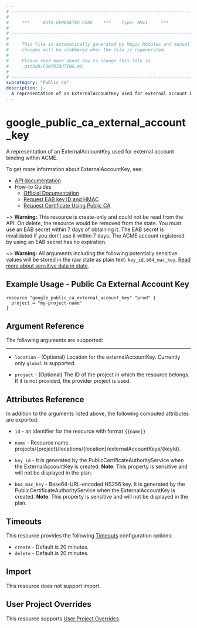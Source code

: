 ```yaml
---
# ----------------------------------------------------------------------------
#
#     ***     AUTO GENERATED CODE    ***    Type: MMv1     ***
#
# ----------------------------------------------------------------------------
#
#     This file is automatically generated by Magic Modules and manual
#     changes will be clobbered when the file is regenerated.
#
#     Please read more about how to change this file in
#     .github/CONTRIBUTING.md.
#
# ----------------------------------------------------------------------------
subcategory: "Public ca"
description: |-
  A representation of an ExternalAccountKey used for external account binding within ACME.
---
```


# google\_public\_ca\_external\_account\_key

A representation of an ExternalAccountKey used for external account binding within ACME.


To get more information about ExternalAccountKey, see:

* [API documentation](https://cloud.google.com/certificate-manager/docs/reference/public-ca/rest/v1/projects.locations.externalAccountKeys/create)
* How-to Guides
    * [Official Documentation](https://cloud.google.com/certificate-manager/docs/public-ca)
    * [Request EAB key ID and HMAC](https://cloud.google.com/certificate-manager/docs/public-ca-tutorial#request-key-hmac)
    * [Request Certificate Using Public CA](https://cloud.google.com/certificate-manager/docs/public-ca-tutorial)

~> **Warning:** This resource is create-only and could not be read from the API.
On delete, the resource would be removed from the state.
You must use an EAB secret within 7 days of obtaining it.
The EAB secret is invalidated if you don't use it within 7 days.
The ACME account registered by using an EAB secret has no expiration.

~> **Warning:** All arguments including the following potentially sensitive
values will be stored in the raw state as plain text: `key_id`, `b64_mac_key`.
[Read more about sensitive data in state](https://www.terraform.io/language/state/sensitive-data).

## Example Usage - Public Ca External Account Key


```hcl
resource "google_public_ca_external_account_key" "prod" {
  project = "my-project-name"
}
```

## Argument Reference

The following arguments are supported:



- - -


* `location` -
  (Optional)
  Location for the externalAccountKey. Currently only `global` is supported.

* `project` - (Optional) The ID of the project in which the resource belongs.
    If it is not provided, the provider project is used.


## Attributes Reference

In addition to the arguments listed above, the following computed attributes are exported:

* `id` - an identifier for the resource with format `{{name}}`

* `name` -
  Resource name. projects/{project}/locations/{location}/externalAccountKeys/{keyId}.

* `key_id` -
  It is generated by the PublicCertificateAuthorityService when the ExternalAccountKey is created.
  **Note**: This property is sensitive and will not be displayed in the plan.

* `b64_mac_key` -
  Base64-URL-encoded HS256 key. It is generated by the PublicCertificateAuthorityService
  when the ExternalAccountKey is created.
  **Note**: This property is sensitive and will not be displayed in the plan.


## Timeouts

This resource provides the following
[Timeouts](https://developer.hashicorp.com/terraform/plugin/sdkv2/resources/retries-and-customizable-timeouts) configuration options:

- `create` - Default is 20 minutes.
- `delete` - Default is 20 minutes.

## Import

This resource does not support import.

## User Project Overrides

This resource supports [User Project Overrides](https://registry.terraform.io/providers/hashicorp/google/latest/docs/guides/provider_reference#user_project_override).
